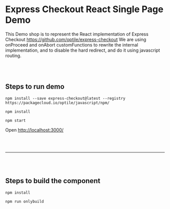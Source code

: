 # Express Checkout React Single Page Demo

This Demo shop is to represent the React implementation of Express Checkout https://github.com/optile/express-checkout
We are using onProceed and onAbort customFunctions to rewrite the internal implementation,
and to disable the hard redirect, and do it using javascript routing.


<br/>
<br/>


## Steps to run demo

`npm install --save express-checkout@latest --registry https://packagecloud.io/optile/javascript/npm/`

`npm install`

`npm start`

Open <http://localhost:3000/>

<br/>
<br/>

---
<br/>
<br/>

## Steps to build the component

`npm install`

`npm run onlybuild`
